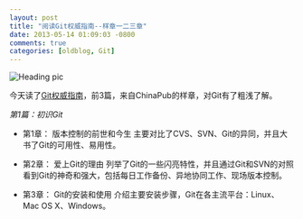 ```yaml
---
layout: post
title: "阅读Git权威指南--样章一二三章"
date: 2013-05-14 01:09:03 -0800
comments: true
categories: [oldblog, Git] 
---
```


![Heading pic](http://ts4.mm.bing.net/th?id=H.4525792752435275&pid=1.7 "pic title")

今天读了[Git权威指南](https://google.com/icersummer "title vjia"  )，前3篇，来自ChinaPub的样章，对Git有了粗浅了解。

*第1篇：初识Git*

* 第1章： 版本控制的前世和今生
主要对比了CVS、SVN、Git的异同，并且大书了Git的可用性、易用性。

* 第2章： 爱上Git的理由
列举了Git的一些闪亮特性，并且通过Git和SVN的对照看到Git的神奇和强大，包括每日工作备份、异地协同工作、现场版本控制。

* 第3章： Git的安装和使用
介绍主要安装步骤，Git在各主流平台：Linux、Mac OS X、Windows。